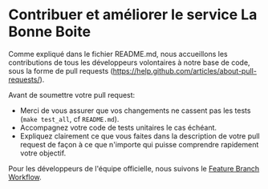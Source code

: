 # Contribuer et améliorer le service La Bonne Boite

Comme expliqué dans le fichier README.md, nous accueillons les contributions de tous les développeurs volontaires à notre base de code, sous la forme de pull requests (https://help.github.com/articles/about-pull-requests/).

Avant de soumettre votre pull request:
  * Merci de vous assurer que vos changements ne cassent pas les tests (`make test_all`, cf `README.md`).
  * Accompagnez votre code de tests unitaires le cas échéant.
  * Expliquez clairement ce que vous faites dans la description de votre pull request de façon à ce que n'importe qui puisse comprendre rapidement votre objectif.

Pour les développeurs de l'équipe officielle, nous suivons le [Feature Branch Workflow](https://www.atlassian.com/git/tutorials/comparing-workflows/feature-branch-workflow). 
